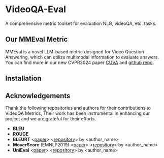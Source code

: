 # VideoQA-Eval
A comprehensive metric toolset for evaluation NLG, videoQA, etc. tasks.

## Our MMEval Metric
MMEval is a novel LLM-based metric designed for Video Question Answering, which can utilize multimodal information to evaluate answers.
You can find more in our new CVPR2024 paper [CUVA]() and [github repo](https://github.com/fesvhtr/CUVA).
## Installation

## Acknowledgements
Thank the following repositories and authors for their contributions to VideoQA Metrics, Their work has been instrumental in enhancing our project and we are grateful for their efforts.
- **BLEU**
- **ROUGE**
- **BLEURT** <[paper]()> <[repository]()> by <author_name>
- **MoverScore** (EMNLP2019) <[paper]()> <[repository]()> by <author_name>
- **UniEval** <[paper]()> <[repository]()> by <author_name>
